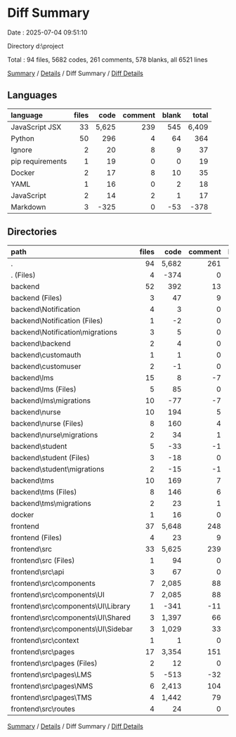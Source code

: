 # Diff Summary

Date : 2025-07-04 09:51:10

Directory d:\\project

Total : 94 files,  5682 codes, 261 comments, 578 blanks, all 6521 lines

[Summary](results.md) / [Details](details.md) / Diff Summary / [Diff Details](diff-details.md)

## Languages
| language | files | code | comment | blank | total |
| :--- | ---: | ---: | ---: | ---: | ---: |
| JavaScript JSX | 33 | 5,625 | 239 | 545 | 6,409 |
| Python | 50 | 296 | 4 | 64 | 364 |
| Ignore | 2 | 20 | 8 | 9 | 37 |
| pip requirements | 1 | 19 | 0 | 0 | 19 |
| Docker | 2 | 17 | 8 | 10 | 35 |
| YAML | 1 | 16 | 0 | 2 | 18 |
| JavaScript | 2 | 14 | 2 | 1 | 17 |
| Markdown | 3 | -325 | 0 | -53 | -378 |

## Directories
| path | files | code | comment | blank | total |
| :--- | ---: | ---: | ---: | ---: | ---: |
| . | 94 | 5,682 | 261 | 578 | 6,521 |
| . (Files) | 4 | -374 | 0 | -61 | -435 |
| backend | 52 | 392 | 13 | 90 | 495 |
| backend (Files) | 3 | 47 | 9 | 18 | 74 |
| backend\\Notification | 4 | 3 | 0 | 2 | 5 |
| backend\\Notification (Files) | 1 | -2 | 0 | 1 | -1 |
| backend\\Notification\\migrations | 3 | 5 | 0 | 1 | 6 |
| backend\\backend | 2 | 4 | 0 | 0 | 4 |
| backend\\customauth | 1 | 1 | 0 | 0 | 1 |
| backend\\customuser | 2 | -1 | 0 | -1 | -2 |
| backend\\lms | 15 | 8 | -7 | -24 | -23 |
| backend\\lms (Files) | 5 | 85 | 0 | 18 | 103 |
| backend\\lms\\migrations | 10 | -77 | -7 | -42 | -126 |
| backend\\nurse | 10 | 194 | 5 | 55 | 254 |
| backend\\nurse (Files) | 8 | 160 | 4 | 47 | 211 |
| backend\\nurse\\migrations | 2 | 34 | 1 | 8 | 43 |
| backend\\student | 5 | -33 | -1 | -7 | -41 |
| backend\\student (Files) | 3 | -18 | 0 | -1 | -19 |
| backend\\student\\migrations | 2 | -15 | -1 | -6 | -22 |
| backend\\tms | 10 | 169 | 7 | 47 | 223 |
| backend\\tms (Files) | 8 | 146 | 6 | 39 | 191 |
| backend\\tms\\migrations | 2 | 23 | 1 | 8 | 32 |
| docker | 1 | 16 | 0 | 2 | 18 |
| frontend | 37 | 5,648 | 248 | 547 | 6,443 |
| frontend (Files) | 4 | 23 | 9 | 2 | 34 |
| frontend\\src | 33 | 5,625 | 239 | 545 | 6,409 |
| frontend\\src (Files) | 1 | 94 | 0 | 4 | 98 |
| frontend\\src\\api | 3 | 67 | 0 | 23 | 90 |
| frontend\\src\\components | 7 | 2,085 | 88 | 158 | 2,331 |
| frontend\\src\\components\\UI | 7 | 2,085 | 88 | 158 | 2,331 |
| frontend\\src\\components\\UI\\Library | 1 | -341 | -11 | -32 | -384 |
| frontend\\src\\components\\UI\\Shared | 3 | 1,397 | 66 | 91 | 1,554 |
| frontend\\src\\components\\UI\\Sidebar | 3 | 1,029 | 33 | 99 | 1,161 |
| frontend\\src\\context | 1 | 1 | 0 | 0 | 1 |
| frontend\\src\\pages | 17 | 3,354 | 151 | 355 | 3,860 |
| frontend\\src\\pages (Files) | 2 | 12 | 0 | -1 | 11 |
| frontend\\src\\pages\\LMS | 5 | -513 | -32 | -25 | -570 |
| frontend\\src\\pages\\NMS | 6 | 2,413 | 104 | 228 | 2,745 |
| frontend\\src\\pages\\TMS | 4 | 1,442 | 79 | 153 | 1,674 |
| frontend\\src\\routes | 4 | 24 | 0 | 5 | 29 |

[Summary](results.md) / [Details](details.md) / Diff Summary / [Diff Details](diff-details.md)
